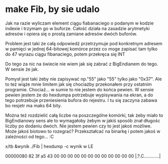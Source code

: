 # make Fib, by sie udalo


Jak na razie wyliczam element ciągu fiabanaciego o podanym w kodzie indexie i trzymam go w buforze.
Całość działa na zasadzie arytmetyki adresów i opiera się o prostą zamiane adresów dwóch buforów.

Problem jest taki że całą odpowiedź przetrzymuje pod konkretnym adresem w pamięci w jednej 64-bitowej komórce przez co moge zapisać tam tylko do 47 wyrazu ciągu fibanaciego, potem przekręca się INT

Do tego za nic na świecie nie wiem jak się zabrać z BigEndianem do tego. W sensie że jak.

Pomysł jest taki żeby nie zapisywać np."55" jako "55" tylko jako "0x37". Ale to też wiąże mnie limitem jak się chociażby przekonałem przy ostatnim programie. Chociaż... w sumie to nie jestem do końca pewien. W sensie pewien jestem że do hexdumpa potrzebuje wypisywania na ekran, a do tego potrzebuje przeniesienia bufora do rejestru. I tu się zaczyna zabawa bo resjetr ma maks 64 bity.

Można też rozdzielić całą liczbe na poszczególne komórki, tak żeby miało to BigEndianowy sens ale to wymagałoby żebym w jakiś sposób znał długośc liczby po dodaniu dwóch. Nie jestem pewien czy to jest jakoś możliwe. Może jakoś biotowo to rozegrać? Przekształcać na binarkę i potem jakoś w zależności od tego... :C

x/tb &wynik
./Fib | hexdump -c wynik w LE



00000080  82 3f a5 43 00 00 00 00  00 00 00 00 00 00 00 00  |.?.C............|

